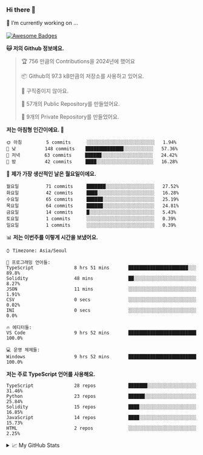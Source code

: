### Hi there 👋 
🔭 I’m currently working on ... </br></br>
[![Awesome Badges](https://img.shields.io/badge/Introduce-EN-green.svg)](https://github.com/tlatkdgus1/tlatkdgus1/blob/main/README.md.en)

<!--START_SECTION:waka-->
**🐱 저의 Github 정보에요.** 

> 🏆 756 만큼의 Contributions을 2024년에 했어요
 > 
> 📦 Github의 97.3 kB만큼의 저장소를 사용하고 있어요. 
 > 
> 🚫 구직중이지 않아요.
 > 
> 📜 57개의 Public Repository를 만들었어요. 
 > 
> 🔑 9개의 Private Repository를 만들었어요.  

**저는 아침형 인간이에요. 🐤** 

```text
🌞 아침         5 commits      ░░░░░░░░░░░░░░░░░░░░░░░░░   1.94% 
🌆 낮　         148 commits    ██████████████░░░░░░░░░░░   57.36% 
🌃 저녁         63 commits     ██████░░░░░░░░░░░░░░░░░░░   24.42% 
🌙 밤　         42 commits     ████░░░░░░░░░░░░░░░░░░░░░   16.28%

```
📅 **제가 가장 생산적인 날은 월요일이에요.** 

```text
월요일          71 commits     ███████░░░░░░░░░░░░░░░░░░   27.52% 
화요일          42 commits     ████░░░░░░░░░░░░░░░░░░░░░   16.28% 
수요일          65 commits     ██████░░░░░░░░░░░░░░░░░░░   25.19% 
목요일          64 commits     ██████░░░░░░░░░░░░░░░░░░░   24.81% 
금요일          14 commits     █░░░░░░░░░░░░░░░░░░░░░░░░   5.43% 
토요일          1 commits      ░░░░░░░░░░░░░░░░░░░░░░░░░   0.39% 
일요일          1 commits      ░░░░░░░░░░░░░░░░░░░░░░░░░   0.39%

```


📊 **저는 이번주를 이렇게 시간을 보냈어요.** 

```text
⌚︎ Timezone: Asia/Seoul

💬 프로그래밍 언어들: 
TypeScript               8 hrs 51 mins       ██████████████████████░░░   89.8% 
Solidity                 48 mins             ██░░░░░░░░░░░░░░░░░░░░░░░   8.27% 
JSON                     11 mins             ░░░░░░░░░░░░░░░░░░░░░░░░░   1.91% 
CSV                      0 secs              ░░░░░░░░░░░░░░░░░░░░░░░░░   0.02% 
INI                      0 secs              ░░░░░░░░░░░░░░░░░░░░░░░░░   0.0%

🔥 에디터들: 
VS Code                  9 hrs 52 mins       █████████████████████████   100.0%

💻 운영 체제들: 
Windows                  9 hrs 52 mins       █████████████████████████   100.0%

```

**저는 주로 TypeScript 언어를 사용해요.** 

```text
TypeScript               28 repos            ███████░░░░░░░░░░░░░░░░░░   31.46% 
Python                   23 repos            ██████░░░░░░░░░░░░░░░░░░░   25.84% 
Solidity                 15 repos            ████░░░░░░░░░░░░░░░░░░░░░   16.85% 
JavaScript               14 repos            ████░░░░░░░░░░░░░░░░░░░░░   15.73% 
HTML                     2 repos             ░░░░░░░░░░░░░░░░░░░░░░░░░   2.25%

```



<!--END_SECTION:waka-->

<details>
<summary>📈 My GitHub Stats</summary>
<p align="center"> <img src="https://github-readme-stats.vercel.app/api?username=tlatkdgus1&show_icons=true" alt="tlatkdgus1" />
</details>
